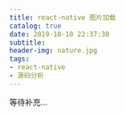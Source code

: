 ```yaml
---
title: react-native 图片加载
catalog: true
date: 2019-10-10 22:37:38
subtitle:
header-img: nature.jpg
tags:
- react-native
- 源码分析
---
```


等待补充...